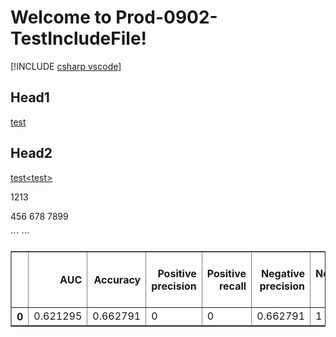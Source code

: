 # Welcome to Prod-0902-TestIncludeFile!

[!INCLUDE [csharp vscode](~/includes/bot-service-debug-bot/csharp-vscode.md)]

## Head1
[test<test>](https://op-dhs-prod-inspector.azurewebsites.net/Home/MonikerRangeList)

## Head2
[test&lt;test&gt;](https://op-dhs-prod-inspector.azurewebsites.net/Home/MonikerRangeList)


1213

456
678
7899

<div>
```
<style scoped>
    .dataframe tbody tr th:only-of-type {
        vertical-align: middle;
    }

    .dataframe tbody tr th {
        vertical-align: top;
    }

    .dataframe thead th {
        text-align: right;
    }
</style>
```
<table border="1" class="dataframe">
  <thead>
    <tr style="text-align: right;">
      <th></th>
      <th>AUC</th>
      <th>Accuracy</th>
      <th>Positive precision</th>
      <th>Positive recall</th>
      <th>Negative precision</th>
      <th>Negative recall</th>
      <th>Log-loss</th>
      <th>Log-loss reduction</th>
      <th>Test-set entropy (prior Log-Loss/instance)</th>
      <th>F1 Score</th>
      <th>AUPRC</th>
    </tr>
  </thead>
  <tbody>
    <tr>
      <th>0</th>
      <td>0.621295</td>
      <td>0.662791</td>
      <td>0</td>
      <td>0</td>
      <td>0.662791</td>
      <td>1</td>
      <td>1.006758</td>
      <td>-0.091782</td>
      <td>0.922123</td>
      <td>NaN</td>
      <td>0.529486</td>
    </tr>
  </tbody>
</table>
</div>
